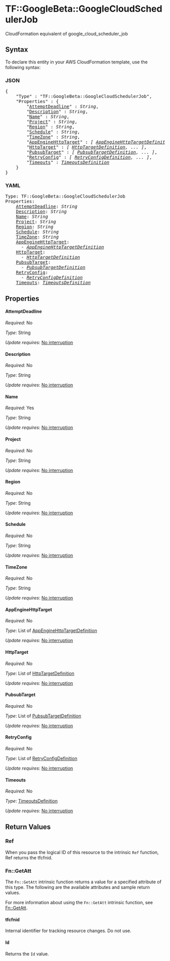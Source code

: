 # TF::GoogleBeta::GoogleCloudSchedulerJob

CloudFormation equivalent of google_cloud_scheduler_job

## Syntax

To declare this entity in your AWS CloudFormation template, use the following syntax:

### JSON

<pre>
{
    "Type" : "TF::GoogleBeta::GoogleCloudSchedulerJob",
    "Properties" : {
        "<a href="#attemptdeadline" title="AttemptDeadline">AttemptDeadline</a>" : <i>String</i>,
        "<a href="#description" title="Description">Description</a>" : <i>String</i>,
        "<a href="#name" title="Name">Name</a>" : <i>String</i>,
        "<a href="#project" title="Project">Project</a>" : <i>String</i>,
        "<a href="#region" title="Region">Region</a>" : <i>String</i>,
        "<a href="#schedule" title="Schedule">Schedule</a>" : <i>String</i>,
        "<a href="#timezone" title="TimeZone">TimeZone</a>" : <i>String</i>,
        "<a href="#appenginehttptarget" title="AppEngineHttpTarget">AppEngineHttpTarget</a>" : <i>[ <a href="appenginehttptargetdefinition.md">AppEngineHttpTargetDefinition</a>, ... ]</i>,
        "<a href="#httptarget" title="HttpTarget">HttpTarget</a>" : <i>[ <a href="httptargetdefinition.md">HttpTargetDefinition</a>, ... ]</i>,
        "<a href="#pubsubtarget" title="PubsubTarget">PubsubTarget</a>" : <i>[ <a href="pubsubtargetdefinition.md">PubsubTargetDefinition</a>, ... ]</i>,
        "<a href="#retryconfig" title="RetryConfig">RetryConfig</a>" : <i>[ <a href="retryconfigdefinition.md">RetryConfigDefinition</a>, ... ]</i>,
        "<a href="#timeouts" title="Timeouts">Timeouts</a>" : <i><a href="timeoutsdefinition.md">TimeoutsDefinition</a></i>
    }
}
</pre>

### YAML

<pre>
Type: TF::GoogleBeta::GoogleCloudSchedulerJob
Properties:
    <a href="#attemptdeadline" title="AttemptDeadline">AttemptDeadline</a>: <i>String</i>
    <a href="#description" title="Description">Description</a>: <i>String</i>
    <a href="#name" title="Name">Name</a>: <i>String</i>
    <a href="#project" title="Project">Project</a>: <i>String</i>
    <a href="#region" title="Region">Region</a>: <i>String</i>
    <a href="#schedule" title="Schedule">Schedule</a>: <i>String</i>
    <a href="#timezone" title="TimeZone">TimeZone</a>: <i>String</i>
    <a href="#appenginehttptarget" title="AppEngineHttpTarget">AppEngineHttpTarget</a>: <i>
      - <a href="appenginehttptargetdefinition.md">AppEngineHttpTargetDefinition</a></i>
    <a href="#httptarget" title="HttpTarget">HttpTarget</a>: <i>
      - <a href="httptargetdefinition.md">HttpTargetDefinition</a></i>
    <a href="#pubsubtarget" title="PubsubTarget">PubsubTarget</a>: <i>
      - <a href="pubsubtargetdefinition.md">PubsubTargetDefinition</a></i>
    <a href="#retryconfig" title="RetryConfig">RetryConfig</a>: <i>
      - <a href="retryconfigdefinition.md">RetryConfigDefinition</a></i>
    <a href="#timeouts" title="Timeouts">Timeouts</a>: <i><a href="timeoutsdefinition.md">TimeoutsDefinition</a></i>
</pre>

## Properties

#### AttemptDeadline

_Required_: No

_Type_: String

_Update requires_: [No interruption](https://docs.aws.amazon.com/AWSCloudFormation/latest/UserGuide/using-cfn-updating-stacks-update-behaviors.html#update-no-interrupt)

#### Description

_Required_: No

_Type_: String

_Update requires_: [No interruption](https://docs.aws.amazon.com/AWSCloudFormation/latest/UserGuide/using-cfn-updating-stacks-update-behaviors.html#update-no-interrupt)

#### Name

_Required_: Yes

_Type_: String

_Update requires_: [No interruption](https://docs.aws.amazon.com/AWSCloudFormation/latest/UserGuide/using-cfn-updating-stacks-update-behaviors.html#update-no-interrupt)

#### Project

_Required_: No

_Type_: String

_Update requires_: [No interruption](https://docs.aws.amazon.com/AWSCloudFormation/latest/UserGuide/using-cfn-updating-stacks-update-behaviors.html#update-no-interrupt)

#### Region

_Required_: No

_Type_: String

_Update requires_: [No interruption](https://docs.aws.amazon.com/AWSCloudFormation/latest/UserGuide/using-cfn-updating-stacks-update-behaviors.html#update-no-interrupt)

#### Schedule

_Required_: No

_Type_: String

_Update requires_: [No interruption](https://docs.aws.amazon.com/AWSCloudFormation/latest/UserGuide/using-cfn-updating-stacks-update-behaviors.html#update-no-interrupt)

#### TimeZone

_Required_: No

_Type_: String

_Update requires_: [No interruption](https://docs.aws.amazon.com/AWSCloudFormation/latest/UserGuide/using-cfn-updating-stacks-update-behaviors.html#update-no-interrupt)

#### AppEngineHttpTarget

_Required_: No

_Type_: List of <a href="appenginehttptargetdefinition.md">AppEngineHttpTargetDefinition</a>

_Update requires_: [No interruption](https://docs.aws.amazon.com/AWSCloudFormation/latest/UserGuide/using-cfn-updating-stacks-update-behaviors.html#update-no-interrupt)

#### HttpTarget

_Required_: No

_Type_: List of <a href="httptargetdefinition.md">HttpTargetDefinition</a>

_Update requires_: [No interruption](https://docs.aws.amazon.com/AWSCloudFormation/latest/UserGuide/using-cfn-updating-stacks-update-behaviors.html#update-no-interrupt)

#### PubsubTarget

_Required_: No

_Type_: List of <a href="pubsubtargetdefinition.md">PubsubTargetDefinition</a>

_Update requires_: [No interruption](https://docs.aws.amazon.com/AWSCloudFormation/latest/UserGuide/using-cfn-updating-stacks-update-behaviors.html#update-no-interrupt)

#### RetryConfig

_Required_: No

_Type_: List of <a href="retryconfigdefinition.md">RetryConfigDefinition</a>

_Update requires_: [No interruption](https://docs.aws.amazon.com/AWSCloudFormation/latest/UserGuide/using-cfn-updating-stacks-update-behaviors.html#update-no-interrupt)

#### Timeouts

_Required_: No

_Type_: <a href="timeoutsdefinition.md">TimeoutsDefinition</a>

_Update requires_: [No interruption](https://docs.aws.amazon.com/AWSCloudFormation/latest/UserGuide/using-cfn-updating-stacks-update-behaviors.html#update-no-interrupt)

## Return Values

### Ref

When you pass the logical ID of this resource to the intrinsic `Ref` function, Ref returns the tfcfnid.

### Fn::GetAtt

The `Fn::GetAtt` intrinsic function returns a value for a specified attribute of this type. The following are the available attributes and sample return values.

For more information about using the `Fn::GetAtt` intrinsic function, see [Fn::GetAtt](https://docs.aws.amazon.com/AWSCloudFormation/latest/UserGuide/intrinsic-function-reference-getatt.html).

#### tfcfnid

Internal identifier for tracking resource changes. Do not use.

#### Id

Returns the <code>Id</code> value.

